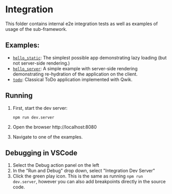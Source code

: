 # Integration

This folder contains internal e2e integration tests as well as examples of usage of the sub-framework.

## Examples:

- [`hello_static`](./hello_static/): The simplest possible app demonstrating lazy loading (but not server-side rendering.)
- [`hello_server`](./hello_server/): A simple example with server-side rendering demonstrating re-hydration of the application on the client.
- [`todo`](./todo/): Classical ToDo application implemented with Qwik.

## Running

1. First, start the dev server:

   ```
   npm run dev.server
   ```

2. Open the browser http://localhost:8080
3. Navigate to one of the examples.

## Debugging in VSCode

1. Select the Debug action panel on the left
2. In the "Run and Debug" drop down, select "Integration Dev Server"
3. Click the green play icon. This is the same as running `npm run dev.server`,
   however you can also add breakpoints directly in the source code.
